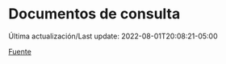 # Documentos de consulta

Última actualización/Last update: 2022-08-01T20:08:21-05:00

 [Fuente](https://coronavirus.gob.mx/documentos-de-consulta/)
